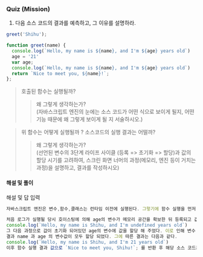 ### Quiz (Mission)

1. 다음 소스 코드의 결과를 예측하고, 그 이유를 설명하라.

```js
greet('Shihu');

function greet(name) {
  console.log(`Hello, my name is ${name}, and I'm ${age} years old`)
  age = '21'
  var age;
  console.log(`Hello, my name is ${name}, and I'm ${age} years old`)
  return `Nice to meet you, ${name}!`;
};
```
> 호출된 함수는 실행될까?
>> 왜 그렇게 생각하는가? </br>
(자바스크립트 엔진의 눈에는 소스 코드가 어떤 식으로 보이게 될지, 어떤 기능 때문에 왜 그렇게 보이게 될 지 서술하시오.)

> 위 함수는 어떻게 실행될까 ? 소스코드의 실행 결과는 어떨까?
>> 왜 그렇게 생각하는가? </br>
(선언된 변수의 3단계 라이프 사이클 (등록 => 초기화 => 할당)과 값의 할당 시기를 고려하여, 스크린 화면 너머의 과정(메모리, 엔진 등이 거치는 과정)을 설명하고, 결과를 작성하시오)

#### 해설 및 풀이

해설 및 답 입력

```js
자바스크립트 엔진은 변수,함수,클래스는 런타임 이전에 실행된다. 그렇기에 함수 실행을 먼저 하더라도 함수 선언이 먼저 실행 되기 때문에 호출한 함수는 정상적으로 실행된다.

처음 로그가 실행될 당시 호이스팅에 의해 age의 변수가 메모리 공간을 확보한 뒤 등록되고 값이 초기화(undefined)되어있는 상태이다. name은 함수를 실행하며 'Shihu'값을 인수로 받았기에 name 값이 초기화 후 지역변수로 값이 할당 되었다.. 그에 따른 결과는 다음과 같다.
console.log(`Hello, my name is Shihu, and I'm undefined years old`)
그 다음 과정으로 값이 초기화 되어있던 age의 변수에 값을 할당 해 주었다. 이로 인해 변수 age의 메모리 공간 에는 21의 값이 할당 되었다.
결과 name 과 age 의 변수값이 모두 할당 되었다. 그에 따른 결과는 다음과 같다.
console.log(`Hello, my name is Shihu, and I'm 21 years old`)
이후 함수 실행 결과 값으로 `Nice to meet you, Shihu!`; 를 반환 후 해당 소스 코드는 마무리 된다.
```
